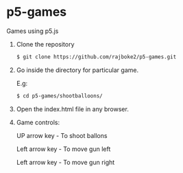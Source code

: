 # p5-games
Games using p5.js

1. Clone the repository
    ```sh
    $ git clone https://github.com/rajboke2/p5-games.git
    ```
2. Go inside the directory for particular game.

    E.g:
    ```sh
    $ cd p5-games/shootballoons/
    ```
3. Open the index.html file in any browser.
4. Game controls:
    
    UP arrow key - To shoot ballons
    
    Left arrow key - To move gun left
    
    Left arrow key - To move gun right
